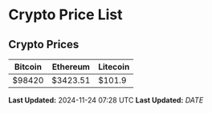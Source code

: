 # Crypto Price List

## Crypto Prices
| Bitcoin | Ethereum | Litecoin |
| ------- | -------- | -------- |
| $98420 | $3423.51 | $101.9 |
**Last Updated:** 2024-11-24 07:28 UTC
**Last Updated:** $DATE$
